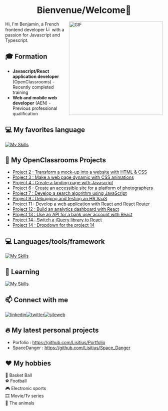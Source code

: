 <h1 align="center">Bienvenue/Welcome👋</h1>

<img align="right" alt="GIF" src="https://i.goopics.net/so82d8.jpg" width="300" height="300" />

Hi, I'm Benjamin, a French frontend developer <img src="https://i.goopics.net/f4akb3.png" alt="LinkedIn" width="15" height="15"/> with a passion for Javascript and Typescript.

## 🎓 Formation

- **Javascript/React application developer** (OpenClassrooms) - Recently completed training
- **Web and mobile web developer** (AEN) - Previous professional qualification

## 💻 My favorites language

[![My Skills](https://skillicons.dev/icons?i=js,ts,sass)](https://skillicons.dev)

## 🚀 My OpenClassrooms Projects

- [Project 2 : Transform a mock-up into a website with HTML & CSS](https://github.com/Lisitius/P2_Booki_OC)
- [Project 3 : Make a web page dynamic with CSS animations](https://github.com/Lisitius/P3_OhMyFood_OC)
- [Project 4 : Create a landing page with Javascript](https://github.com/Lisitius/P4_GameOn_OC)
- [Project 6 : Create an accessible site for a platform of photographers](https://github.com/Lisitius/P6_FishEye_OC)
- [Project 7 : Develop a search algorithm using JavaScript](https://github.com/Lisitius/P7_LesPetitsPlats_OC)
- [Project 9 : Debugging and testing an HR SaaS](https://github.com/Lisitius/P9_Billed)
- [Project 11 : Develop a web application with React and React Router](https://github.com/Lisitius/P11_Kasa)
- [Project 12 : Build an analytics dashboard with React](https://github.com/Lisitius/P12_SportSee)
- [Project 13 : Use an API for a bank user account with React](https://github.com/Lisitius/P13_ArgentBank)
- [Project 14 : Switch a jQuery library to React](https://github.com/Lisitius/P14_WealthHealth)
- [Project 14 : Dropdown for the project 14](https://github.com/Lisitius/p14-package-dropdown-wealth-health)

## 💻 Languages/tools/framework

[![My Skills](https://skillicons.dev/icons?i=html,css,js,ts,nodejs,mongodb,mysql,react,redux,sass,tailwind,bootstrap,git,github,vscode,postman,figma)](https://skillicons.dev)

## 🌱 Learning

[![My Skills](https://skillicons.dev/icons?i=docker,threejs,rust)](https://skillicons.dev)

## 📫 Connect with me

[![linkedin](https://i.goopics.net/o3ztuy.png)][1][![twitter](https://i.goopics.net/lpchhw.png)][2][![siteweb](https://i.goopics.net/cvq1od.png)][3]

## 🔥 My latest personal projects

- Porfolio : https://github.com/Lisitius/Portfolio
- SpaceDanger : https://github.com/Lisitius/Space_Danger

## ❤️ My hobbies

🏀 Basket Ball  
⚽ Football  
🎮 Electronic sports  
🎞️ Movie/Tv series  
🐾 The animals

[1]: https://www.linkedin.com/in/benjamin-fichaux/
[2]: https://twitter.com/LisiDev
[3]: https://benjaminfichaux.site/

